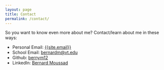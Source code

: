 ```yaml
---
layout: page
title: Contact
permalink: /contact/
---
```


So you want to know even more about me? Contact/learn about me in these ways: 
*   Personal Email: [{{site.email}}](mailto:{{site.email}})
*   School Email: [bernardm@vt.edu](mailto:bernardm@vt.edu)
* Github: [bernym12](https://github.com/bernym12)
* LinkedIn: [Bernard Moussad](https://www.linkedin.com/in/bernard-moussad-5183b913a/)
